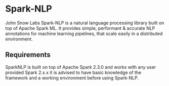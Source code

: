 # Spark-NLP
John Snow Labs Spark-NLP is a natural language processing library built on top of Apache Spark ML. It provides simple, performant & accurate NLP annotations for machine learning pipelines, that scale easily in a distributed environment.

## Requirements
SparkNLP is built on top of Apache Spark 2.3.0 and works with any user provided Spark 2.x.x it is advised to have basic knowledge of the framework and a working environment before using Spark-NLP.